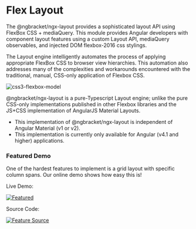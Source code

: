 # Flex Layout

The @ngbracket/ngx-layout provides a sophisticated layout API using FlexBox CSS + mediaQuery. This module provides Angular
developers with component layout features using a custom Layout API, mediaQuery observables, and injected DOM
flexbox-2016 css stylings.

The Layout engine intelligently automates the process of applying appropriate FlexBox CSS to browser view hierarchies.
This automation also addresses many of the complexities and workarounds encountered with the traditional, manual,
CSS-only application of Flexbox CSS.

![css3-flexbox-model](https://cloud.githubusercontent.com/assets/210413/20034148/49a4fb62-a382-11e6-9822-42b90dec69be.jpg)

@ngbracket/ngx-layout is a pure-Typescript Layout engine; unlike the pure CSS-only implementations published in other
Flexbox libraries and the JS+CSS implementation of AngularJS Material Layouts.

- This implementation of @ngbracket/ngx-layout is independent of Angular Material (v1 or v2).
- This implementation is currently only available for Angular (v4.1 and higher) applications.

### Featured Demo

One of the hardest features to implement is a grid layout with specific column spans. Our online demo shows how easy
this is!

Live Demo:

[![Featured](https://cloud.githubusercontent.com/assets/210413/24045163/216dae9c-0aec-11e7-8b22-616a4328eca3.jpg)](https://tburleson-layouts-demos.firebaseapp.com/#/stackoverflow)

Source Code:

[![Feature Source](https://cloud.githubusercontent.com/assets/210413/24045169/247bad3c-0aec-11e7-827a-6ece0775ff39.jpg)](https://github.com/ngbracket/ngx-layout/blob/main/src/demo-app/app/stack-overflow/columnSpan.demo.ts#L28)
